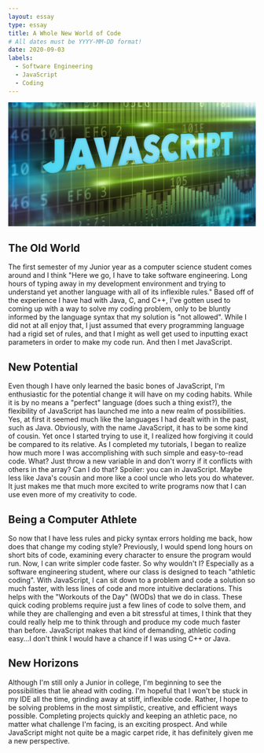 ```yaml
---
layout: essay
type: essay
title: A Whole New World of Code
# All dates must be YYYY-MM-DD format!
date: 2020-09-03
labels:
  - Software Engineering
  - JavaScript
  - Coding
---
```


<img class="ui medium right floated rounded image" src="../images/js.jpg">

## The Old World

The first semester of my Junior year as a computer science student comes around and I think "Here we go, I have to take software engineering. Long hours of typing away in my development environment and trying to understand yet another language with all of its inflexible rules." Based off of the experience I have had with Java, C, and C++, I've gotten used to coming up with a way to solve my coding problem, only to be bluntly informed by the language syntax that my solution is "not allowed". While I did not at all enjoy that, I just assumed that every programming language had a rigid set of rules, and that I might as well get used to inputting exact parameters in order to make my code run. And then I met JavaScript.

## New Potential

Even though I have only learned the basic bones of JavaScript, I'm enthusiastic for the potential change it will have on my coding habits. While it is by no means a "perfect" language (does such a thing exist?), the flexibility of JavaScript has launched me into a new realm of possibilities. Yes, at first it seemed much like the languages I had dealt with in the past, such as Java. Obviously, with the name JavaScript, it has to be some kind of cousin. Yet once I started trying to use it, I realized how forgiving it could be compared to its relative. As I completed my tutorials, I began to realize how much more I was accomplishing with such simple and easy-to-read code. What? Just throw a new variable in and don't worry if it conflicts with others in the array? Can I do that? Spoiler: you can in JavaScript. Maybe less like Java's cousin and more like a cool uncle who lets you do whatever. It just makes me that much more excited to write programs now that I can use even more of my creativity to code.

## Being a Computer Athlete

So now that I have less rules and picky syntax errors holding me back, how does that change my coding style? Previously, I would spend long hours on short bits of code, examining every character to ensure the program would run. Now, I can write simpler code faster. So why wouldn't I? Especially as a software engineering student, where our class is designed to teach "athletic coding". With JavaScript, I can sit down to a problem and code a solution so much faster, with less lines of code and more intuitive declarations. This helps with the "Workouts of the Day" (WODs) that we do in class. These quick coding problems require just a few lines of code to solve them, and while they are challenging and even a bit stressful at times, I think that they could really help me to think through and produce my code much faster than before. JavaScript makes that kind of demanding, athletic coding easy...I don't think I would have a chance if I was using C++ or Java.

## New Horizons

Although I'm still only a Junior in college, I'm beginning to see the possibilities that lie ahead with coding. I'm hopeful that I won't be stuck in my IDE all the time, grinding away at stiff, inflexible code. Rather, I hope to be solving problems in the most simplistic, creative, and efficient ways possible. Completing projects quickly and keeping an athletic pace, no matter what challenge I'm facing, is an exciting prospect. And while JavaScript might not quite be a magic carpet ride, it has definitely given me a new perspective.
